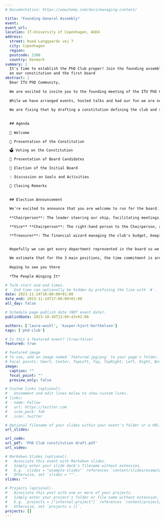```yaml
---
# Documentation: https://wowchemy.com/docs/managing-content/

title: "Founding General Assembly"
event:
event_url:
location: IT-University of Copenhagen, AUD4
address:
  street: Rued Langgaards vej 7 
  city: Copenhagen
  region:
  postcode: 2300
  country: Denmark
summary: |
  It's time to establish the PhD Club proper! Join the founding assembly where we will vote
  on our constitution and the first board
abstract: |
  Dear ITU PhD Community,
  
  We are excited to invite you to the founding meeting of the ITU PhD Club!
  
  While we have arranged events, hosted talks and had our fun we are not actually a proper democratic organisation yet, but just a group of people winging it!
  
  We are fixing that by drafting a constitution defining the club and setting up procedures for who and how the club is run. This will also ensure that the club hopefully survives in the future! We have now written a draft (attached as the PDF button under the title) which we will then vote on at the meeting. If passed this will be the birth of PhD Club proper! At the same time we will elect our first board.
  
  
  ## Agenda
  
  🎉 Welcome

  📑 Presentation of the Constitution

  🗳️ Voting on the Constitution

  🎤 Presentation of Board Candidates

  🌟 Election of the Initial Board

  💡 Discussion on Goals and Activities

  🌈 Closing Remarks
  
  
  ## Election Announcement
  
  We're excited to announce that you are welcome to run for the board. The board has 3 fixed roles with special jobs and then up to 4 board members who support the board in their activities. The three key positions are: Chairperson, Vice Chairperson, and Treasurer.
  
  **Chairperson**: The leader steering our ship, facilitating meetings, and guiding the overall direction of the ITU PhD Club.

  **Vice** **Chairperson**: The right-hand person to the Chairperson, assisting in their duties, and stepping in when needed.

  **Treasurer**: The financial wizard managing the club's budget, keeping the finances in check, and ensuring transparency in all monetary matters.

  
  Hopefully we can get every department represented in the board so we cover all of us, but that is up to you, the members to decide!
  
  We estimate that for the 3 main positions, the time commitment is around 4 hours a month, for the other board members the estimate is around 2 hours a month. You can list these hours as duty hours in agreement with your supervisor.
  
  Hoping to see you there
  
  *The People Winging It*

# Talk start and end times.
#   End time can optionally be hidden by prefixing the line with `#`.
date: 2023-11-24T16:00:00+01:00
date_end: 2023-11-24T17:00:00+01:00
all_day: false

# Schedule page publish date (NOT event date).
publishDate: 2023-10-30T13:09:43+01:00

authors: ['laura-weihl', 'kasper-hjort-berthelsen']
tags: ['phd-club']

# Is this a featured event? (true/false)
featured: true

# Featured image
# To use, add an image named `featured.jpg/png` to your page's folder. 
# Focal points: Smart, Center, TopLeft, Top, TopRight, Left, Right, BottomLeft, Bottom, BottomRight.
image:
  caption: ""
  focal_point: ""
  preview_only: false

# Custom links (optional).
#   Uncomment and edit lines below to show custom links.
# links:
# - name: Follow
#   url: https://twitter.com
#   icon_pack: fab
#   icon: twitter

# Optional filename of your slides within your event's folder or a URL.
url_slides: 

url_code:
url_pdf: 'PhD Club constitution draft.pdf'
url_video:

# Markdown Slides (optional).
#   Associate this event with Markdown slides.
#   Simply enter your slide deck's filename without extension.
#   E.g. `slides = "example-slides"` references `content/slides/example-slides.md`.
#   Otherwise, set `slides = ""`.
slides: ""

# Projects (optional).
#   Associate this post with one or more of your projects.
#   Simply enter your project's folder or file name without extension.
#   E.g. `projects = ["internal-project"]` references `content/project/deep-learning/index.md`.
#   Otherwise, set `projects = []`.
projects: []
---
```

